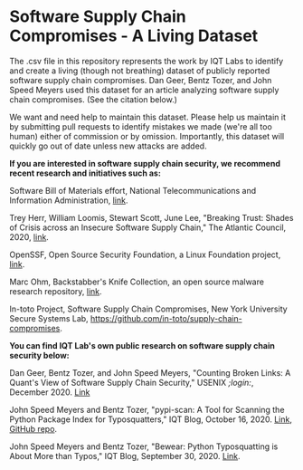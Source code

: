 # Software Supply Chain Compromises - A Living Dataset

The .csv file in this repository represents the work by IQT Labs to identify and create a
living (though not breathing) dataset of publicly reported software supply chain compromises.
Dan Geer, Bentz Tozer, and John Speed Meyers used this dataset for an article
analyzing software supply chain compromises. (See the citation below.)

We want and need help to maintain this dataset. Please help us maintain it by submitting
pull requests to identify mistakes we made (we're all too human) either of commission or
by omission. Importantly, this dataset will quickly go out of date unless new attacks are
added.

**If you are interested in software supply chain security, we recommend recent research and
initiatives such as:**

Software Bill of Materials effort, National Telecommunications and Information Administration, [link](https://www.ntia.gov/SBOM).

Trey Herr, William Loomis, Stewart Scott, June Lee, "Breaking Trust: Shades of Crisis across
an Insecure Software Supply Chain," The Atlantic Council, 2020, [link](https://www.atlanticcouncil.org/wp-content/uploads/2020/07/Breaking-trust-Shades-of-crisis-across-an-insecure-software-supply-chain.pdf).

OpenSSF, Open Source Security Foundation, a Linux Foundation project, [link](https://openssf.org/).

Marc Ohm, Backstabber's Knife Collection, an open source malware research repository, [link](https://dasfreak.github.io/Backstabbers-Knife-Collection/).

In-toto Project, Software Supply Chain Compromises, New York University Secure Systems Lab, https://github.com/in-toto/supply-chain-compromises.


**You can find IQT Lab's own public research on software supply chain security below:**

Dan Geer, Bentz Tozer, and John Speed Meyers, "Counting Broken Links: A Quant's View of Software Supply Chain Security," USENIX *;login:*, December 2020. [Link](https://www.usenix.org/system/files/login/articles/login_winter20_17_geer.pdf)

John Speed Meyers and Bentz Tozer, "pypi-scan: A Tool for Scanning the Python Package Index for Typosquatters," IQT Blog, October 16, 2020. [Link](https://www.iqt.org/pypi-scan/), [GitHub repo](https://github.com/IQTLabs/pypi-scan).

John Speed Meyers and Bentz Tozer, "Bewear: Python Typosquatting is About More than Typos," IQT Blog, September 30, 2020. [Link](https://www.iqt.org/bewear-python-typosquatting-is-about-more-than-typos/).



